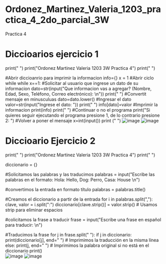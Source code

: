 # Ordonez_Martinez_Valeria_1203_practica_4_2do_parcial_3W
Practica 4

# Diccioarios ejercicio 1
print(" ")
print("Ordonez Martinez Valeria 1203 3W Practica 4")
print(" ")

#Abrir diccioanrio para imprimir la informacion
info={}
x = 1
#Abrir ciclo while
while x==1:
    #Solicitar al usuario que ingrese un dato de su informacion
    dato=str(input("Que informacion vas a agregar? (Nombre, Edad, Sexo, Teléfono, Correo electrónico): \n"))
    print(" ")
    #Convertit mensaje en minusculuas
    dato=dato.lower()
    #Ingresar el dato
    valor=str(input("Ingrese el dato: "))
    print(" ")
    info[dato]=valor
    #Imprimir la informacion
    print(info)
    print(" ")
    #Continuar o no el programa
    print("Si quieres seguir ejecutando el programa presione 1, de lo contrario presione 2: ")
    #Volver a poner el mensaje
    x=int(input())
    print (" ")
    ![image](https://github.com/user-attachments/assets/baf09303-1312-44c2-996a-e4254ad21c51)
    ![image](https://github.com/user-attachments/assets/9f8eb706-3a1a-4605-a4a8-56b4919a009e)


# Diccioario Ejercicio 2
print(" ")
print("Ordonez Martinez Valeria 1203 3W Practica 4")
print(" ")

diccionario = {}

#Solicitamos las palabras y las traducimos
palabras = input("Escribe las palabras en el formato: Hola: Hello, Dog: Perro, Casa: House \n")

#convertimos la entrada en formato título
palabras = palabras.title()

#Creamos el diccionario a partir de la entrada
for i in palabras.split(","):
    clave, valor = i.split(":")
    diccionario[clave.strip()] = valor.strip()  # Usamos strip para eliminar espacios

#colicitamos la frase a traducir
frase = input("Escribe una frase en español para traducir: \n")

#Traducimos la frase
for j in frase.split(" "):
    if j in diccionario:
        print(diccionario[j], end=" ")  # Imprimimos la traducción en la misma línea
    else:
        print(j, end=" ")  # Imprimimos la palabra original si no está en el diccionario
print()  
![image](https://github.com/user-attachments/assets/a21fa04d-d014-48c4-92b6-7842f8d84855)
![image](https://github.com/user-attachments/assets/fd9bf506-301c-48d2-b82a-4605318345a3)



